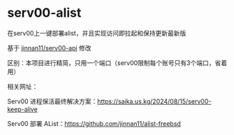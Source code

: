# serv00-alist
在serv00上一键部署alist，并且实现访问即拉起和保持更新最新版


基于 [jinnan11/serv00-api](https://github.com/jinnan11/serv00-api) 修改

区别：本项目进行精简，只用一个端口（serv00限制每个账号只有3个端口，省着用）

相关网址：

Serv00 进程保活最终解决方案：https://saika.us.kg/2024/08/15/serv00-keep-alive 

Serv00 部署 AList：https://github.com/jinnan11/alist-freebsd 
